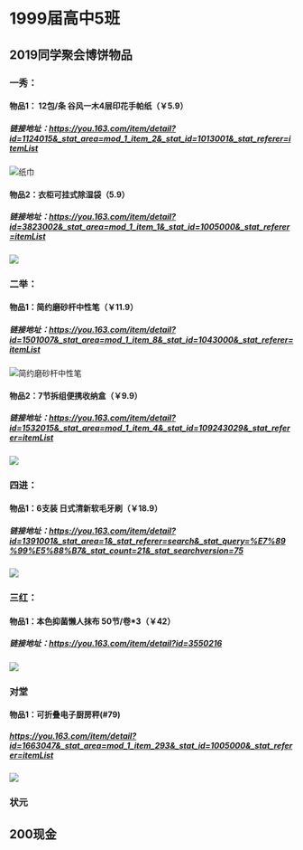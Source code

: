 # 1999届高中5班
## 2019同学聚会博饼物品
### 一秀：
#### 物品1： 12包/条 谷风一木4层印花手帕纸（￥5.9）
##### 链接地址：https://you.163.com/item/detail?id=1124015&_stat_area=mod_1_item_2&_stat_id=1013001&_stat_referer=itemList
![纸巾](https://yanxuan-item.nosdn.127.net/ce71c418bba5945dd468fbf089313567.png?imageView&thumbnail=430x430&quality=95)

#### 物品2：衣柜可挂式除湿袋（5.9）
##### 链接地址：https://you.163.com/item/detail?id=3823002&_stat_area=mod_1_item_1&_stat_id=1005000&_stat_referer=itemList
![](https://yanxuan-item.nosdn.127.net/910eba5eb892cb555e1d21d6a5a00c5b.png?imageView&thumbnail=400x400&quality=95)
### 二举：
#### 物品1：简约磨砂杆中性笔（￥11.9）
##### 链接地址：https://you.163.com/item/detail?id=1501007&_stat_area=mod_1_item_8&_stat_id=1043000&_stat_referer=itemList
![简约磨砂杆中性笔](https://yanxuan-item.nosdn.127.net/4eb28a70c040ab0071484a4ee5ed0104.png?imageView&thumbnail=430x430&quality=95)
#### 物品2：7节拆组便携收纳盒（￥9.9）
##### 链接地址：https://you.163.com/item/detail?id=1532015&_stat_area=mod_1_item_4&_stat_id=109243029&_stat_referer=itemList
![](https://yanxuan-item.nosdn.127.net/583afc672e295f06ab9d37abc5c2a97e.png?imageView&thumbnail=430x430&quality=95)

### 四进：
#### 物品1：6支装 日式清新软毛牙刷（￥18.9）
##### 链接地址：https://you.163.com/item/detail?id=1391001&_stat_area=1&_stat_referer=search&_stat_query=%E7%89%99%E5%88%B7&_stat_count=21&_stat_searchversion=75
![](https://yanxuan-item.nosdn.127.net/08ed8b0e068a3ff2a0aae8c427db1858.png?imageView&thumbnail=430x430&quality=95)

### 三红：

#### 物品1：本色抑菌懒人抹布 50节/卷*3（￥42）

##### 链接地址：https://you.163.com/item/detail?id=3550216
![](https://yanxuan-item.nosdn.127.net/0cb332a4df553f360a6a993be6ea5f9b.png?imageView&thumbnail=430x430&quality=95)
### 对堂
#### 物品1：可折叠电子厨房秤(#79)
##### https://you.163.com/item/detail?id=1663047&_stat_area=mod_1_item_293&_stat_id=1005000&_stat_referer=itemList
![](https://yanxuan-item.nosdn.127.net/46a842882ba6f8fb6063b189b1b13330.jpg?imageView&thumbnail=430x430&quality=95)

### 状元
## 200现金
